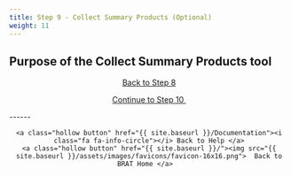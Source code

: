 ```yaml
---
title: Step 9 - Collect Summary Products (Optional)
weight: 11
---
```

## Purpose of the Collect Summary Products tool

<div align="center">
	<a class="hollow button" href="{{ site.baseurl }}/Documentation/Tutorials/StepByStep/8-DataValidation"><i class="fa fa-arrow-circle-left"></i> Back to Step 8 </a>



​		<a class="hollow button" href="{{ site.baseurl }}/Documentation/Tutorials/StepByStep/10-LayerPackageGenerator"><i class="fa fa-arrow-circle-right"></i> Continue to Step 10 </a>

</div>	



<div align="center">
</div>	
------

<div align="center">

```
<a class="hollow button" href="{{ site.baseurl }}/Documentation"><i class="fa fa-info-circle"></i> Back to Help </a>
<a class="hollow button" href="{{ site.baseurl }}/"><img src="{{ site.baseurl }}/assets/images/favicons/favicon-16x16.png">  Back to BRAT Home </a>  
```

</div>